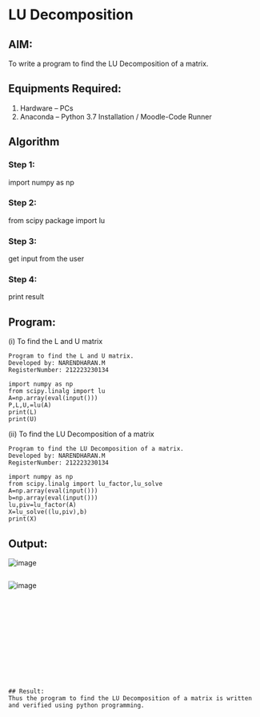 # LU Decomposition 

## AIM:
To write a program to find the LU Decomposition of a matrix.

## Equipments Required:
1. Hardware – PCs
2. Anaconda – Python 3.7 Installation / Moodle-Code Runner

## Algorithm
### Step 1:
import numpy as np
### Step 2:
from scipy package import lu
### Step 3:
get input from the user
### Step 4:
print result

## Program:
(i) To find the L and U matrix
```
Program to find the L and U matrix.
Developed by: NARENDHARAN.M
RegisterNumber: 212223230134
```
```
import numpy as np
from scipy.linalg import lu
A=np.array(eval(input()))
P,L,U,=lu(A)
print(L)
print(U)

```
(ii) To find the LU Decomposition of a matrix
```
Program to find the LU Decomposition of a matrix.
Developed by: NARENDHARAN.M
RegisterNumber: 212223230134
```
```
import numpy as np
from scipy.linalg import lu_factor,lu_solve
A=np.array(eval(input()))
b=np.array(eval(input()))
lu,piv=lu_factor(A)
X=lu_solve((lu,piv),b)
print(X)

```

## Output:

![image](https://github.com/user-attachments/assets/8b35bad3-85ca-43b1-a9bb-0d9d50e82b42)
```
```
![image](https://github.com/user-attachments/assets/82d4bce7-ccb2-4d55-8fa0-528eb7c13015)
```










 


## Result:
Thus the program to find the LU Decomposition of a matrix is written and verified using python programming.

